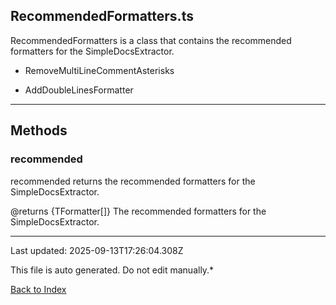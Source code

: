 ## RecommendedFormatters.ts





 RecommendedFormatters is a class that contains the recommended formatters for the SimpleDocsExtractor.

 - RemoveMultiLineCommentAsterisks

 - AddDoubleLinesFormatter

 



---



## Methods



### **recommended**

 recommended returns the recommended formatters for the SimpleDocsExtractor.

 

 @returns {TFormatter[]} The recommended formatters for the SimpleDocsExtractor.

 



---



Last updated: 2025-09-13T17:26:04.308Z



This file is auto generated. Do not edit manually.*



[Back to Index](./index.md)
